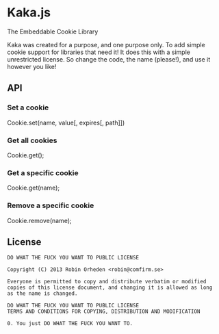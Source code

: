 Kaka.js
=======

The Embeddable Cookie Library

Kaka was created for a purpose, and one purpose only. To add simple cookie support for libraries that need it!
It does this with a simple unrestricted license. So change the code, the name (please!), and use it however you like!

## API

### Set a cookie

Cookie.set(name, value[, expires[, path]])

### Get all cookies

Cookie.get();

### Get a specific cookie

Cookie.get(name);

### Remove a specific cookie

Cookie.remove(name);

## License
  
    DO WHAT THE FUCK YOU WANT TO PUBLIC LICENSE
    
    Copyright (C) 2013 Robin Orheden <robin@comfirm.se>
    
    Everyone is permitted to copy and distribute verbatim or modified
    copies of this license document, and changing it is allowed as long
    as the name is changed.
    
    DO WHAT THE FUCK YOU WANT TO PUBLIC LICENSE
    TERMS AND CONDITIONS FOR COPYING, DISTRIBUTION AND MODIFICATION
    
    0. You just DO WHAT THE FUCK YOU WANT TO.
